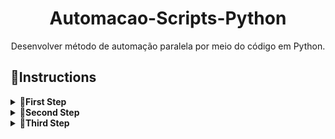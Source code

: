 <div align=center>

<h1>Automacao-Scripts-Python</h1>
Desenvolver método de automação paralela por meio do código em Python.
</div>

<h2>📝Instructions</h2>

<!-- FIRST STEP IS HERE -->

<details>
<summary><strong>🔸First Step</strong></summary>

<p></p>
<p>example:</p>

```sh

```
</details>

<!-- SECOND STEP IS HERE -->

<details>
<summary><strong>🔹Second Step</strong></summary>

<p></p>

```sh
  
```
</details>

<!-- THIRD STEP IS HERE -->

<details>
<summary><strong>🔻Third Step</strong></summary>

<p>Coming Soon</p>

```sh
  
```
</details>

<!--  -->
